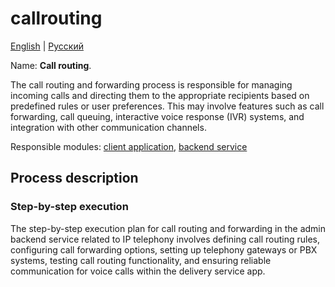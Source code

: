 # callrouting

[English](callrouting.md) | [Русский](callrouting.ru.md)

Name: **Сall routing**.

The call routing and forwarding process is responsible for managing incoming calls and directing them to the appropriate recipients based on predefined rules or user preferences. 
This may involve features such as call forwarding, call queuing, interactive voice response (IVR) systems, and integration with other communication channels.

Responsible modules: [client application](../../frontend/adminclient.md), [backend service](../../backend/adminbackend.md)

## Process description

### Step-by-step execution

The step-by-step execution plan for call routing and forwarding in the admin backend service related to IP telephony involves defining call routing rules, configuring call forwarding options, setting up telephony gateways or PBX systems, testing call routing functionality, and ensuring reliable communication for voice calls within the delivery service app.
